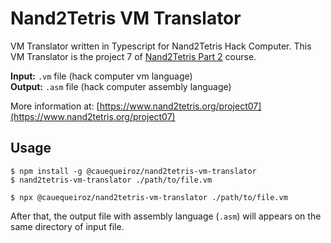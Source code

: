 # Nand2Tetris VM Translator

VM Translator written in Typescript for Nand2Tetris Hack Computer. This VM Translator is the project 7 of [Nand2Tetris Part 2](https://www.coursera.org/learn/nand2tetris2) course.

**Input:** `.vm` file (hack computer vm language)  
**Output:** `.asm` file (hack computer assembly language)

More information at: [https://www.nand2tetris.org/project07](https://www.nand2tetris.org/project07)

## Usage

```
$ npm install -g @cauequeiroz/nand2tetris-vm-translator
$ nand2tetris-vm-translator ./path/to/file.vm
```

```
$ npx @cauequeiroz/nand2tetris-vm-translator ./path/to/file.vm
```

After that, the output file with assembly language (`.asm`) will appears on the same directory of input file.
